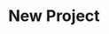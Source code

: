 ---
description: Creation of a new data project
id_: newproject
issues:
- num: 44
  title: Movie Dialogue and Closed Caption Data
  url: https://github.com/sscu-budapest/sscu-budapest.github.io/issues/44
- num: 13
  title: Twitter Academic API
  url: https://github.com/sscu-budapest/sscu-budapest.github.io/issues/13
- num: 58
  title: ingatlan.com dataset
  url: https://github.com/sscu-budapest/sscu-budapest.github.io/issues/58
- num: 60
  title: polygons of hungarian election zones
  url: https://github.com/sscu-budapest/sscu-budapest.github.io/issues/60
- num: 36
  title: Portfolio Financial Forum
  url: https://github.com/sscu-budapest/sscu-budapest.github.io/issues/36
- num: 16
  title: GitHub Collaboration Information
  url: https://github.com/sscu-budapest/sscu-budapest.github.io/issues/16
- num: 75
  title: GTFS dataset
  url: https://github.com/sscu-budapest/sscu-budapest.github.io/issues/75
- num: 41
  title: Python Package Index
  url: https://github.com/sscu-budapest/sscu-budapest.github.io/issues/41
title: New Project
---